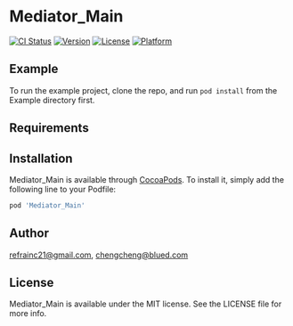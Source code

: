 # Mediator_Main

[![CI Status](https://img.shields.io/travis/refrainc21@gmail.com/Mediator_Main.svg?style=flat)](https://travis-ci.org/refrainc21@gmail.com/Mediator_Main)
[![Version](https://img.shields.io/cocoapods/v/Mediator_Main.svg?style=flat)](https://cocoapods.org/pods/Mediator_Main)
[![License](https://img.shields.io/cocoapods/l/Mediator_Main.svg?style=flat)](https://cocoapods.org/pods/Mediator_Main)
[![Platform](https://img.shields.io/cocoapods/p/Mediator_Main.svg?style=flat)](https://cocoapods.org/pods/Mediator_Main)

## Example

To run the example project, clone the repo, and run `pod install` from the Example directory first.

## Requirements

## Installation

Mediator_Main is available through [CocoaPods](https://cocoapods.org). To install
it, simply add the following line to your Podfile:

```ruby
pod 'Mediator_Main'
```

## Author

refrainc21@gmail.com, chengcheng@blued.com

## License

Mediator_Main is available under the MIT license. See the LICENSE file for more info.
